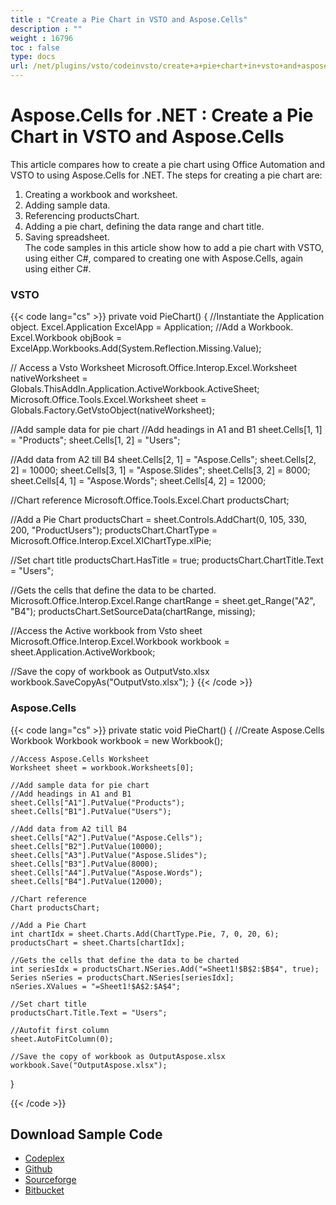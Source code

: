 ```yaml
---
title : "Create a Pie Chart in VSTO and Aspose.Cells" 
description : "" 
weight : 16796 
toc : false
type: docs
url: /net/plugins/vsto/codeinvsto/create+a+pie+chart+in+vsto+and+aspose.cells/
---
```


# Aspose.Cells for .NET : Create a Pie Chart in VSTO and Aspose.Cells


This article compares how to create a pie chart using Office Automation and VSTO to using Aspose.Cells for .NET. The steps for creating a pie chart are:

1.  Creating a workbook and worksheet.
2.  Adding sample data.
3.  Referencing productsChart.
4.  Adding a pie chart, defining the data range and chart title.
5.  Saving spreadsheet.  
    The code samples in this article show how to add a pie chart with VSTO, using either C#, compared to creating one with Aspose.Cells, again using either C#.

### VSTO

{{< code lang="cs" >}}
private void PieChart()
{
//Instantiate the Application object.
Excel.Application ExcelApp = Application;
//Add a Workbook.
Excel.Workbook objBook = ExcelApp.Workbooks.Add(System.Reflection.Missing.Value);

// Access a Vsto Worksheet
Microsoft.Office.Interop.Excel.Worksheet nativeWorksheet = Globals.ThisAddIn.Application.ActiveWorkbook.ActiveSheet;
Microsoft.Office.Tools.Excel.Worksheet sheet = Globals.Factory.GetVstoObject(nativeWorksheet);

//Add sample data for pie chart
//Add headings in A1 and B1
sheet.Cells[1, 1] = "Products";
sheet.Cells[1, 2] = "Users";

//Add data from A2 till B4
sheet.Cells[2, 1] = "Aspose.Cells";
sheet.Cells[2, 2] = 10000;
sheet.Cells[3, 1] = "Aspose.Slides";
sheet.Cells[3, 2] = 8000;
sheet.Cells[4, 1] = "Aspose.Words";
sheet.Cells[4, 2] = 12000;

//Chart reference
Microsoft.Office.Tools.Excel.Chart productsChart;

//Add a Pie Chart
productsChart = sheet.Controls.AddChart(0, 105, 330, 200, "ProductUsers");
productsChart.ChartType = Microsoft.Office.Interop.Excel.XlChartType.xlPie;

//Set chart title
productsChart.HasTitle = true;
productsChart.ChartTitle.Text = "Users";

//Gets the cells that define the data to be charted.
Microsoft.Office.Interop.Excel.Range chartRange = sheet.get_Range("A2", "B4");
productsChart.SetSourceData(chartRange, missing);

//Access the Active workbook from Vsto sheet
Microsoft.Office.Interop.Excel.Workbook workbook = sheet.Application.ActiveWorkbook;

//Save the copy of workbook as OutputVsto.xlsx
workbook.SaveCopyAs("OutputVsto.xlsx");
}
{{< /code >}}

### Aspose.Cells

{{< code lang="cs" >}}
private static void PieChart()
{
	//Create Aspose.Cells Workbook
	Workbook workbook = new Workbook();

	//Access Aspose.Cells Worksheet
	Worksheet sheet = workbook.Worksheets[0];

	//Add sample data for pie chart
	//Add headings in A1 and B1
	sheet.Cells["A1"].PutValue("Products");
	sheet.Cells["B1"].PutValue("Users");

	//Add data from A2 till B4
	sheet.Cells["A2"].PutValue("Aspose.Cells");
	sheet.Cells["B2"].PutValue(10000);
	sheet.Cells["A3"].PutValue("Aspose.Slides");
	sheet.Cells["B3"].PutValue(8000);
	sheet.Cells["A4"].PutValue("Aspose.Words");
	sheet.Cells["B4"].PutValue(12000);

	//Chart reference
	Chart productsChart;

	//Add a Pie Chart
	int chartIdx = sheet.Charts.Add(ChartType.Pie, 7, 0, 20, 6);
	productsChart = sheet.Charts[chartIdx];

	//Gets the cells that define the data to be charted
	int seriesIdx = productsChart.NSeries.Add("=Sheet1!$B$2:$B$4", true);
	Series nSeries = productsChart.NSeries[seriesIdx];
	nSeries.XValues = "=Sheet1!$A$2:$A$4";

	//Set chart title
	productsChart.Title.Text = "Users";

	//Autofit first column
	sheet.AutoFitColumn(0);

	//Save the copy of workbook as OutputAspose.xlsx
	workbook.Save("OutputAspose.xlsx");
}

{{< /code >}}

## Download Sample Code

*   [Codeplex](https://asposevsto.codeplex.com/downloads/get/1459776)
*   [Github](https://github.com/asposemarketplace/Aspose_for_VSTO/releases/download/Aspose.Cells1.1/Create.a.Pie.Chart.Aspose.Cells.zip)
*   [Sourceforge](https://sourceforge.net/projects/asposevsto/files/Aspose.Cells%20Vs%20VSTO%20Excel/Create%20a%20Pie%20Chart%20(Aspose.Cells).zip/download)
*   [Bitbucket](https://bitbucket.org/asposemarketplace/aspose-for-vsto/downloads/Create%20a%20Pie%20Chart%20(Aspose.Cells).zip)


